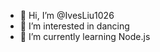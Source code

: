 - 👋 Hi, I’m @IvesLiu1026
- 👀 I’m interested in dancing
- 🌱 I’m currently learning Node.js

<!---
IvesLiu1026/IvesLiu1026 is a ✨ special ✨ repository because its `README.md` (this file) appears on your GitHub profile.
You can click the Preview link to take a look at your changes.
--->
